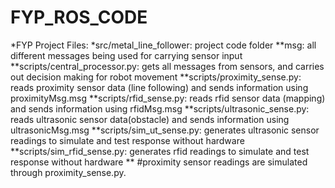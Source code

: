 # FYP_ROS_CODE

*FYP Project Files:
*src/metal_line_follower:            project code folder
    **msg:                            all different messages being used for carrying sensor input
    **scripts/central_processor.py:   gets all messages from sensors, and carries out decision making for robot movement
    **scripts/proximity_sense.py:     reads proximity sensor data (line following) and sends information using proximityMsg.msg
    **scripts/rfid_sense.py:          reads rfid sensor data (mapping) and sends information using rfidMsg.msg
    **scripts/ultrasonic_sense.py:    reads ultrasonic sensor data(obstacle) and sends information using ultrasonicMsg.msg
    **scripts/sim_ut_sense.py:        generates ultrasonic sensor readings to simulate and test response without hardware 
    **scripts/sim_rfid_sense.py:      generates rfid readings to simulate and test response without hardware
    **                                #proximity sensor readings are simulated through proximity_sense.py.
                                    
